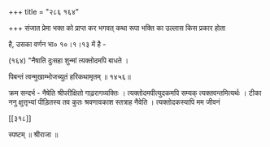+++
title = "२८६ १६४"

+++
संजात प्रेमा भक्त को प्राप्त कर भगवत् कथा रूपा भक्ति का उल्लास किस प्रकार होता 

है, उसका वर्णन भा० १०।१।१३ में है - 

(१६४) "नैषाति दुःसहा शुन्मां त्यक्तोदमपि बाधते । 

पिबन्तं त्वन्मुखाम्भोजच्युतं हरिकथामृतम् ॥ १४५६॥ 

क्रम सन्दर्भ - नैषेति श्रीपरीक्षितो गाढ़रागव्यक्तिः । त्यक्तोदमपीत्युदकमपि सम्यक् त्यक्तवन्तमित्यर्थः । टीका ननु क्षुत्तृभ्यां पीड़ितस्य तव कुतः श्रवणावकाश स्तत्राह नैवेति । त्यक्तोदकस्यापि मम जीवनं 

[[३१८]] 

स्पष्टम् ॥ श्रीराजा ॥ 



